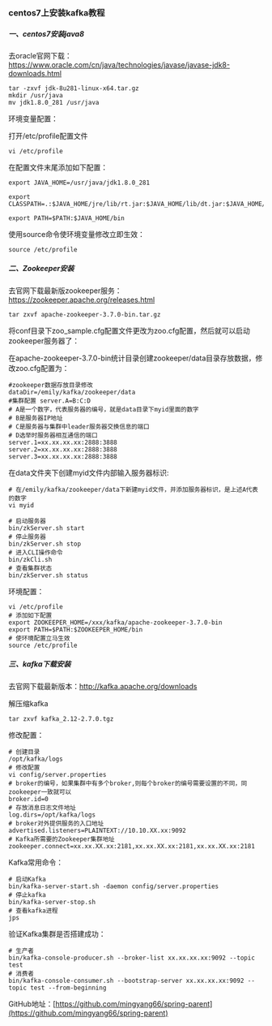 ### centos7上安装kafka教程

##### 一、centos7安装java8

去oracle官网下载：https://www.oracle.com/cn/java/technologies/javase/javase-jdk8-downloads.html

```properties
tar -zxvf jdk-8u281-linux-x64.tar.gz
mkdir /usr/java
mv jdk1.8.0_281 /usr/java
```

环境变量配置：

打开/etc/profile配置文件

```properties
vi /etc/profile
```

在配置文件末尾添加如下配置：

```properties
export JAVA_HOME=/usr/java/jdk1.8.0_281
 
export CLASSPATH=.:$JAVA_HOME/jre/lib/rt.jar:$JAVA_HOME/lib/dt.jar:$JAVA_HOME/lib/tools.jar
 
export PATH=$PATH:$JAVA_HOME/bin
```

使用source命令使环境变量修改立即生效：

```properties
source /etc/profile
```



##### 二、Zookeeper安装

去官网下载最新版zookeeper服务：https://zookeeper.apache.org/releases.html

```properties
tar zxvf apache-zookeeper-3.7.0-bin.tar.gz 
```

将conf目录下zoo_sample.cfg配置文件更改为zoo.cfg配置，然后就可以启动zookeeper服务器了：

在apache-zookeeper-3.7.0-bin统计目录创建zookeeper/data目录存放数据，修改zoo.cfg配置为：

```properties
#zookeeper数据存放目录修改
dataDir=/emily/kafka/zookeeper/data
#集群配置 server.A=B:C:D 
# A是一个数字，代表服务器的编号，就是data目录下myid里面的数字
# B是服务器IP地址
# C是服务器与集群中leader服务器交换信息的端口
# D选举时服务器相互通信的端口
server.1=xx.xx.xx.xx:2888:3888
server.2=xx.xx.xx.xx:2888:3888
server.3=xx.xx.xx.xx:2888:3888
```

在data文件夹下创建myid文件内部输入服务器标识:

```shell
# 在/emily/kafka/zookeeper/data下新建myid文件，并添加服务器标识，是上述A代表的数字
vi myid
```



```properties
# 启动服务器
bin/zkServer.sh start
# 停止服务器
bin/zkServer.sh stop
# 进入CLI操作命令
bin/zkCli.sh
# 查看集群状态
bin/zkServer.sh status
```

环境配置：

```properties
vi /etc/profile
# 添加如下配置
export ZOOKEEPER_HOME=/xxx/kafka/apache-zookeeper-3.7.0-bin
export PATH=$PATH:$ZOOKEEPER_HOME/bin
# 使环境配置立马生效
source /etc/profile
```



##### 三、kafka下载安装

去官网下载最新版本：http://kafka.apache.org/downloads

解压缩kafka

```properties
tar zxvf kafka_2.12-2.7.0.tgz
```

修改配置：

```shell
# 创建目录
/opt/kafka/logs
# 修改配置
vi config/server.properties
# broker的编号，如果集群中有多个broker,则每个broker的编号需要设置的不同，同zookeeper一致就可以
broker.id=0
# 存放消息日志文件地址
log.dirs=/opt/kafka/logs
# broker对外提供服务的入口地址
advertised.listeners=PLAINTEXT://10.10.XX.xx:9092
# Kafka所需要的Zookeeper集群地址
zookeeper.connect=xx.xx.XX.xx:2181,xx.xx.XX.xx:2181,xx.xx.XX.xx:2181
```

Kafka常用命令：

```shell
# 启动Kafka
bin/kafka-server-start.sh -daemon config/server.properties
# 停止kafka 
bin/kafka-server-stop.sh
# 查看kafka进程
jps
```

验证Kafka集群是否搭建成功：

```shell
# 生产者
bin/kafka-console-producer.sh --broker-list xx.xx.xx.xx:9092 --topic test
# 消费者
bin/kafka-console-consumer.sh --bootstrap-server xx.xx.xx.xx:9092 --topic test --from-beginning
```



GitHub地址：[https://github.com/mingyang66/spring-parent](https://github.com/mingyang66/spring-parent)